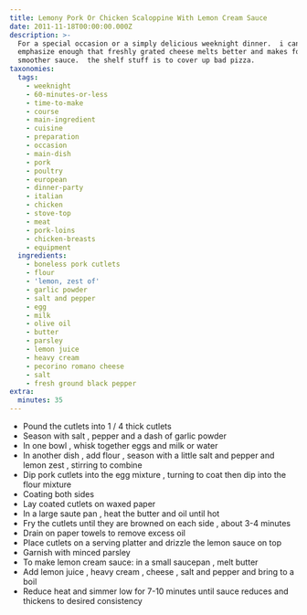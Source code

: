 ```yaml
---
title: Lemony Pork Or Chicken Scaloppine With Lemon Cream Sauce
date: 2011-11-18T00:00:00.000Z
description: >-
  For a special occasion or a simply delicious weeknight dinner.  i cannot
  emphasize enough that freshly grated cheese melts better and makes for a
  smoother sauce.  the shelf stuff is to cover up bad pizza.
taxonomies:
  tags:
    - weeknight
    - 60-minutes-or-less
    - time-to-make
    - course
    - main-ingredient
    - cuisine
    - preparation
    - occasion
    - main-dish
    - pork
    - poultry
    - european
    - dinner-party
    - italian
    - chicken
    - stove-top
    - meat
    - pork-loins
    - chicken-breasts
    - equipment
  ingredients:
    - boneless pork cutlets
    - flour
    - 'lemon, zest of'
    - garlic powder
    - salt and pepper
    - egg
    - milk
    - olive oil
    - butter
    - parsley
    - lemon juice
    - heavy cream
    - pecorino romano cheese
    - salt
    - fresh ground black pepper
extra:
  minutes: 35
---
```

 - Pound the cutlets into 1 / 4 thick cutlets
 - Season with salt , pepper and a dash of garlic powder
 - In one bowl , whisk together eggs and milk or water
 - In another dish , add flour , season with a little salt and pepper and lemon zest , stirring to combine
 - Dip pork cutlets into the egg mixture , turning to coat then dip into the flour mixture
 - Coating both sides
 - Lay coated cutlets on waxed paper
 - In a large saute pan , heat the butter and oil until hot
 - Fry the cutlets until they are browned on each side , about 3-4 minutes
 - Drain on paper towels to remove excess oil
 - Place cutlets on a serving platter and drizzle the lemon sauce on top
 - Garnish with minced parsley
 - To make lemon cream sauce: in a small saucepan , melt butter
 - Add lemon juice , heavy cream , cheese , salt and pepper and bring to a boil
 - Reduce heat and simmer low for 7-10 minutes until sauce reduces and thickens to desired consistency
